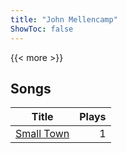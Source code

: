 ```yaml
---
title: "John Mellencamp"
ShowToc: false
---
```


{{< more >}}

## Songs
Title | Plays 
----- | -----: 
[Small Town](/songs/small-town) | 1


